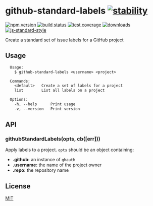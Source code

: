 # github-standard-labels [![stability][0]][1]
[![npm version][2]][3] [![build status][4]][5] [![test coverage][6]][7]
[![downloads][8]][9] [![js-standard-style][10]][11]

Create a standard set of issue labels for a GitHub project

## Usage
```txt
  Usage:
    $ github-standard-labels <username> <project>

  Commands:
    <default>   Create a set of labels for a project
    list        List all labels on a project

  Options:
    -h, --help      Print usage
    -v, --version   Print version
```

## API
### githubStandardLabels(opts, cb([err]))
Apply labels to a project. `opts` should be an object containing:
- __.github:__ an instance of `ghauth`
- __.username:__ the name of the project owner
- __.repo:__ the repository name

## License
[MIT](https://tldrlegal.com/license/mit-license)

[0]: https://img.shields.io/badge/stability-experimental-orange.svg?style=flat-square
[1]: https://nodejs.org/api/documentation.html#documentation_stability_index
[2]: https://img.shields.io/npm/v/github-standard-labels.svg?style=flat-square
[3]: https://npmjs.org/package/github-standard-labels
[4]: https://img.shields.io/travis/yoshuawuyts/github-standard-labels/master.svg?style=flat-square
[5]: https://travis-ci.org/yoshuawuyts/github-standard-labels
[6]: https://img.shields.io/codecov/c/github/yoshuawuyts/github-standard-labels/master.svg?style=flat-square
[7]: https://codecov.io/github/yoshuawuyts/github-standard-labels
[8]: http://img.shields.io/npm/dm/github-standard-labels.svg?style=flat-square
[9]: https://npmjs.org/package/github-standard-labels
[10]: https://img.shields.io/badge/code%20style-standard-brightgreen.svg?style=flat-square
[11]: https://github.com/feross/standard

